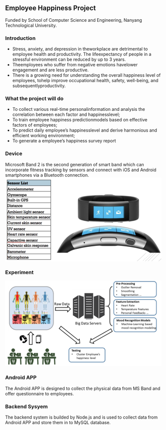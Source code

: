 ## Employee Happiness Project 

Funded by School of Computer Science and Engineering, Nanyang Technological University.

### Introduction

* Stress, anxiety, and depression in theworkplace are detrimental to employee health and productivity.  The lifeexpectancy of people in a stressful environment can be reduced by up to 3 years. 
* Theemployees who suffer from negative emotions havelower engagement and are less productive. 
* There is a growing need for understanding the overall happiness level of employees, tohelp improve occupational health, safety, well-being, and subsequentlyproductivity. 

### What the project will do

* To collect various real-time personalinformation and analysis the correlation between each factor and happinesslevel;
* To train employee happiness predictionmodels based on effective factors of employees; 
* To predict daily employee’s happinesslevel and derive harmonious and efficient working environment;
* To generate a employee’s happiness survey report

### Device

Microsoft Band 2 is the second generation of smart band which can incorporate fitness tracking by sensors and connect with iOS and Android smartphones via a Bluetooth connection.![MSBand](MSBand.png)

### Experiment

![experiment](experiment.png)

### Android APP

The Android APP is designed to collect the physical data from MS Band and offer questionnaire to employees.

### Backend Sysyem

The backend system is builded by Node.js and is used to collect data from Android APP and store them in to MySQL database.